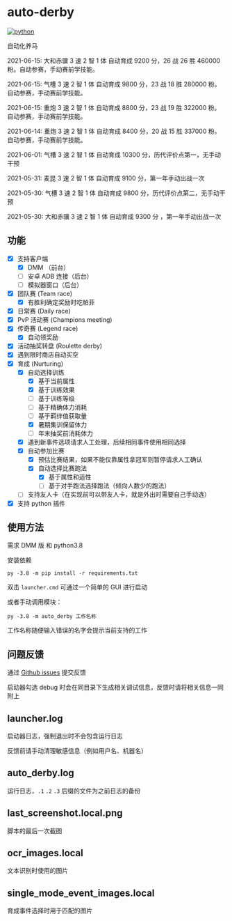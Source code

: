 # auto-derby

[![python](https://github.com/NateScarlet/auto-derby/actions/workflows/python-app.yml/badge.svg)](https://github.com/NateScarlet/auto-derby/actions/workflows/python-app.yml)

自动化养马

2021-06-15: 大和赤骥 3 速 2 智 1 体 自动育成 9200 分，26 战 26 胜 460000 粉。自动参赛，手动赛前学技能。

2021-06-15: 气槽 3 速 2 智 1 体 自动育成 9800 分，23 战 18 胜 280000 粉。自动参赛，手动赛前学技能。

2021-06-15: 重炮 3 速 2 智 1 体 自动育成 8800 分，23 战 19 胜 322000 粉。自动参赛，手动赛前学技能。

2021-06-14: 重炮 3 速 2 智 1 体 自动育成 8400 分，20 战 15 胜 337000 粉。自动参赛，手动赛前学技能。

2021-06-01: 气槽 3 速 2 智 1 体 自动育成 10300 分，历代评价点第一，无手动干预

2021-05-31: 麦昆 3 速 2 智 1 体 自动育成 9100 分，第一年手动出战一次

2021-05-30: 气槽 3 速 2 智 1 体 自动育成 9800 分，历代评价点第二，无手动干预

2021-05-30: 大和赤骥 3 速 2 智 1 体 自动育成 9300 分 ，第一年手动出战一次

## 功能

- [x] 支持客户端
  - [x] DMM （前台）
  - [ ] 安卓 ADB 连接（后台）
  - [ ] 模拟器窗口（后台）
- [x] 团队赛 (Team race)
  - [x] 有胜利确定奖励时吃帕菲
- [x] 日常赛 (Daily race)
- [x] PvP 活动赛 (Champions meeting)
- [x] 传奇赛 (Legend race)
  - [x] 自动领奖励
- [x] 活动抽奖转盘 (Roulette derby)
- [x] 遇到限时商店自动买空
- [x] 育成 (Nurturing)
  - [x] 自动选择训练
    - [x] 基于当前属性
    - [x] 基于训练效果
    - [ ] 基于训练等级
    - [ ] 基于精确体力消耗
    - [ ] 基于羁绊值获取量
    - [x] 暑期集训保留体力
    - [ ] 年末抽奖前消耗体力
  - [x] 遇到新事件选项请求人工处理，后续相同事件使用相同选择
  - [x] 自动参加比赛
    - [x] 预估比赛结果，如果不能仅靠属性拿冠军则暂停请求人工确认
    - [x] 自动选择比赛跑法
      - [x] 基于属性和适性
      - [ ] 基于对手跑法选择跑法（倾向人数少的跑法）
  - [ ] 支持友人卡（在实现前可以带友人卡，就是外出时需要自己手动选）
- [x] 支持 python 插件

## 使用方法

需求 DMM 版 和 python3.8

安装依赖

```shell
py -3.8 -m pip install -r requirements.txt
```

双击 `launcher.cmd` 可通过一个简单的 GUI 进行启动

或者手动调用模块：

```shell
py -3.8 -m auto_derby 工作名称
```

工作名称随便输入错误的名字会提示当前支持的工作

## 问题反馈

通过 [Github issues](https://github.com/NateScarlet/auto-derby/issues) 提交反馈

启动器勾选 debug 时会在同目录下生成相关调试信息，反馈时请将相关信息一同附上

## launcher.log

启动器日志，强制退出时不会包含运行日志

反馈前请手动清理敏感信息（例如用户名、机器名）

## auto_derby.log

运行日志，`.1` `.2` `.3` 后缀的文件为之前日志的备份

## last_screenshot.local.png

脚本的最后一次截图

## ocr_images.local

文本识别时使用的图片

## single_mode_event_images.local

育成事件选择时用于匹配的图片
